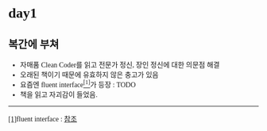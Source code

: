 <style>
body {
  font-family: D2Coding;
}
</style>

# day1

## 복간에 부쳐

- 자매품 Clean Coder를 읽고 전문가 정신, 장인 정신에 대한 의문점 해결
- 오래된 책이기 때문에 유효하지 않은 충고가 있음
- 요즘엔 fluent interface<a id="rfn-1" href="#fn-1"><sup>[1]</sup></a>가 등장 : TODO
- 책을 읽고 자괴감이 들었음.

---
<!-- 주석모음 -->
<a id="fn-1" href="#rfn-1">[1]</a>fluent interface : [참조](https://ko.wikipedia.org/wiki/%ED%94%8C%EB%A3%A8%EC%96%B8%ED%8A%B8_%EC%9D%B8%ED%84%B0%ED%8E%98%EC%9D%B4%EC%8A%A4)